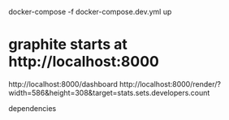 

docker-compose -f docker-compose.dev.yml up
# graphite starts at http://localhost:8000
http://localhost:8000/dashboard
http://localhost:8000/render/?width=586&height=308&target=stats.sets.developers.count

dependencies
